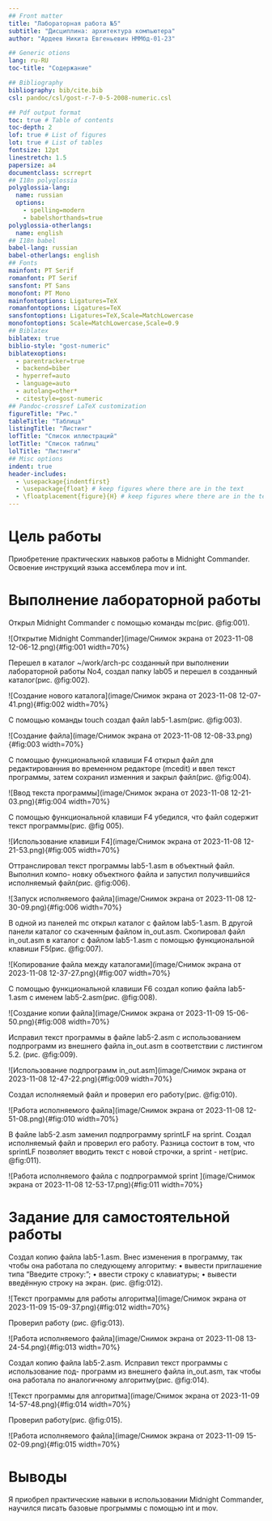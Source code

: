 ```yaml
---
## Front matter
title: "Лабораторная работа №5"
subtitle: "Дисциплина: архитектура компьютера"
author: "Ардеев Никита Евгеньевич НММбд-01-23"

## Generic otions
lang: ru-RU
toc-title: "Содержание"

## Bibliography
bibliography: bib/cite.bib
csl: pandoc/csl/gost-r-7-0-5-2008-numeric.csl

## Pdf output format
toc: true # Table of contents
toc-depth: 2
lof: true # List of figures
lot: true # List of tables
fontsize: 12pt
linestretch: 1.5
papersize: a4
documentclass: scrreprt
## I18n polyglossia
polyglossia-lang:
  name: russian
  options:
	- spelling=modern
	- babelshorthands=true
polyglossia-otherlangs:
  name: english
## I18n babel
babel-lang: russian
babel-otherlangs: english
## Fonts
mainfont: PT Serif
romanfont: PT Serif
sansfont: PT Sans
monofont: PT Mono
mainfontoptions: Ligatures=TeX
romanfontoptions: Ligatures=TeX
sansfontoptions: Ligatures=TeX,Scale=MatchLowercase
monofontoptions: Scale=MatchLowercase,Scale=0.9
## Biblatex
biblatex: true
biblio-style: "gost-numeric"
biblatexoptions:
  - parentracker=true
  - backend=biber
  - hyperref=auto
  - language=auto
  - autolang=other*
  - citestyle=gost-numeric
## Pandoc-crossref LaTeX customization
figureTitle: "Рис."
tableTitle: "Таблица"
listingTitle: "Листинг"
lofTitle: "Список иллюстраций"
lotTitle: "Список таблиц"
lolTitle: "Листинги"
## Misc options
indent: true
header-includes:
  - \usepackage{indentfirst}
  - \usepackage{float} # keep figures where there are in the text
  - \floatplacement{figure}{H} # keep figures where there are in the text
---
```


# Цель работы

Приобретение практических навыков работы в Midnight Commander. Освоение инструкций
языка ассемблера mov и int.

# Выполнение лабораторной работы

Открыл Midnight Commander с помощью команды mc(рис. @fig:001).

![Открытие Midnight Commander](image/Снимок экрана от 2023-11-08 12-06-12.png){#fig:001 width=70%}

Перешел в каталог ~/work/arch-pc созданный при выполнении лабораторной работы No4, создал папку lab05 и перешел в созданный каталог(рис. @fig:002).

![Создание нового каталога](image/Снимок экрана от 2023-11-08 12-07-41.png){#fig:002 width=70%}

С помощью команды touch  создал файл lab5-1.asm(рис. @fig:003).

![Создание файла](image/Снимок экрана от 2023-11-08 12-08-33.png){#fig:003 width=70%}

С помощью функциональной клавиши F4 открыл файл для редактированния во временном редакторе (mcedit) и ввел текст программы, затем сохранил изменния и закрыл файл(рис. @fig:004).

![Ввод текста программы](image/Снимок экрана от 2023-11-08 12-21-03.png){#fig:004 width=70%}

С помощью функциональной клавиши F4 убедился, что файл содержит текст программы(рис. @fig 005).

![Использование клавиши F4](image/Снимок экрана от 2023-11-08 12-21-53.png){#fig:005 width=70%}

Оттранслировал текст программы lab5-1.asm в объектный файл. Выполнил компо-
новку объектного файла и запустил получившийся исполняемый файл(рис. @fig:006).

![Запуск исполняемого файла](image/Снимок экрана от 2023-11-08 12-30-09.png){#fig:006 width=70%}

В одной из панелей mc открыл каталог с файлом lab5-1.asm. В другой панели каталог
со скаченным файлом in_out.asm. Скопировал файл in_out.asm в каталог с файлом lab5-1.asm с помощью функциональной клавиши F5(рис. @fig:007).

![Копирование файла между каталогами](image/Снимок экрана от 2023-11-08 12-37-27.png){#fig:007 width=70%}

С помощью функциональной клавиши F6 создал копию файла lab5-1.asm с именем
lab5-2.asm(рис. @fig:008).

![Cоздание копии файла](image/Снимок экрана от 2023-11-09 15-06-50.png){#fig:008 width=70%}

Исправил текст программы в файле lab5-2.asm с использованием подпрограмм из внешнего файла in_out.asm в соответствии с листингом 5.2. (рис. @fig:009).

![Использование подпрограмм in_out.asm](image/Снимок экрана от 2023-11-08 12-47-22.png){#fig:009 width=70%}

 Создал исполняемый файл и проверил его работу(рис. @fig:010).
 
 ![Работа исполняемого файла](image/Снимок экрана от 2023-11-08 12-51-08.png){#fig:010 width=70%}
 
 В файле lab5-2.asm заменил подпрограмму sprintLF на sprint. Создал исполняемый файл и проверил его работу. Разница состоит в том, что  sprintLF позволяет вводить текст с новой строчки, а sprint - нет(рис. @fig:011).
 
 ![Работа исполняемого файла с подпрограммой sprint ](image/Снимок экрана от 2023-11-08 12-53-17.png){#fig:011 width=70%}
 
# Задание для самостоятельной работы
 
 Создал копию файла lab5-1.asm. Внес изменения в программу, так чтобы она работала по следующему алгоритму:
• вывести приглашение типа “Введите строку:”;
• ввести строку с клавиатуры;
• вывести введённую строку на экран. (рис. @fig:012).

![Текст программы для работы алгоритма](image/Снимок экрана от 2023-11-09 15-09-37.png){#fig:012 width=70%}

Проверил работу (рис. @fig:013).

![Работа исполняемого файла](image/Снимок экрана от 2023-11-08 13-24-54.png){#fig:013 width=70%}

Создал копию файла lab5-2.asm. Исправил текст программы с использование под-
программ из внешнего файла in_out.asm, так чтобы она работала по аналогичному алгоритму(рис. @fig:014).

![Текст программы для алгоритма](image/Снимок экрана от 2023-11-09 14-57-48.png){#fig:014 width=70%}

Проверил работу(рис. @fig:015).

![Работа исполняемого файла](image/Снимок экрана от 2023-11-09 15-02-09.png){#fig:015 width=70%}
 
# Выводы

Я приобрел практические навыки в использовании Midnight Commander, научился писать базовые прогрыммы с помощью int  и mov.


